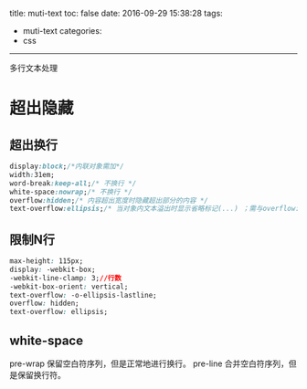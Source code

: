 title: muti-text
toc: false
date: 2016-09-29 15:38:28
tags:
  - muti-text
categories:
  - css
---

多行文本处理
<!-- more -->

# 超出隐藏

## 超出换行

``` css
display:block;/*内联对象需加*/
width:31em;
word-break:keep-all;/* 不换行 */
white-space:nowrap;/* 不换行 */
overflow:hidden;/* 内容超出宽度时隐藏超出部分的内容 */
text-overflow:ellipsis;/* 当对象内文本溢出时显示省略标记(...) ；需与overflow:hidden;一起使用。*/
```

## 限制N行

``` css
max-height: 115px;
display: -webkit-box;
-webkit-line-clamp: 3;//行数
-webkit-box-orient: vertical;
text-overflow: -o-ellipsis-lastline;
overflow: hidden;
text-overflow: ellipsis;
```

## white-space
pre-wrap	保留空白符序列，但是正常地进行换行。
pre-line	合并空白符序列，但是保留换行符。